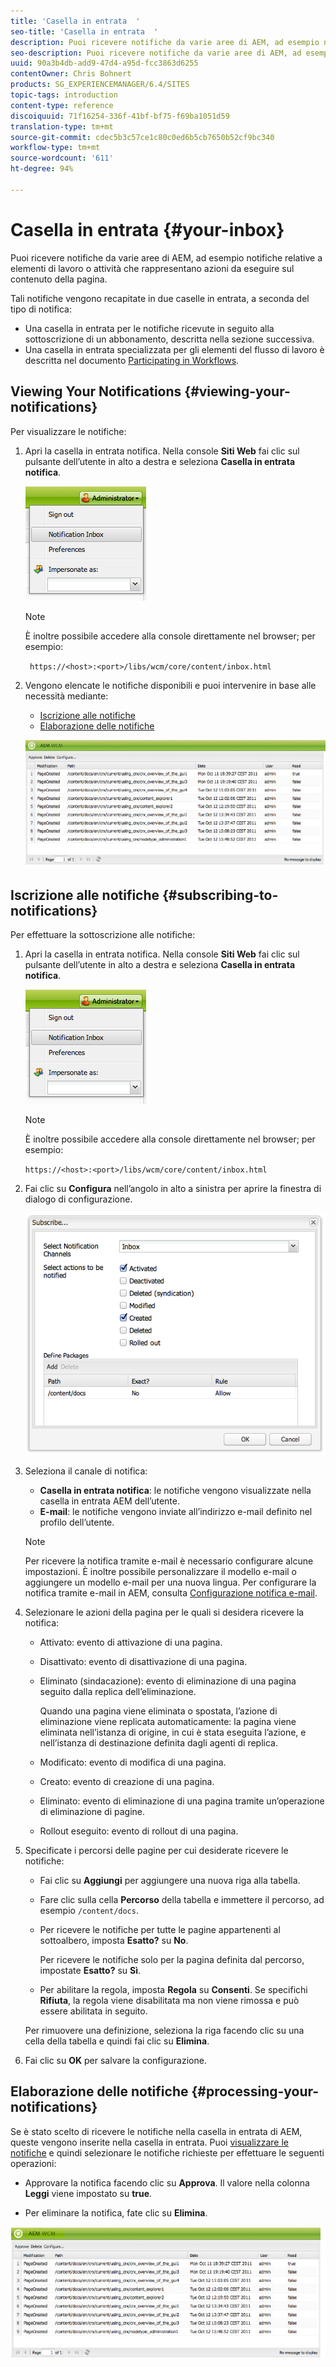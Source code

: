 ```yaml
---
title: 'Casella in entrata  '
seo-title: 'Casella in entrata  '
description: Puoi ricevere notifiche da varie aree di AEM, ad esempio notifiche relative a elementi di lavoro o attività che rappresentano azioni da eseguire sul contenuto della pagina.
seo-description: Puoi ricevere notifiche da varie aree di AEM, ad esempio notifiche relative a elementi di lavoro o attività che rappresentano azioni da eseguire sul contenuto della pagina.
uuid: 90a3b4db-add9-47d4-a95d-fcc3863d6255
contentOwner: Chris Bohnert
products: SG_EXPERIENCEMANAGER/6.4/SITES
topic-tags: introduction
content-type: reference
discoiquuid: 71f16254-336f-41bf-bf75-f69ba1051d59
translation-type: tm+mt
source-git-commit: cdec5b3c57ce1c80c0ed6b5cb7650b52cf9bc340
workflow-type: tm+mt
source-wordcount: '611'
ht-degree: 94%

---
```



# Casella in entrata  {#your-inbox}

Puoi ricevere notifiche da varie aree di AEM, ad esempio notifiche relative a elementi di lavoro o attività che rappresentano azioni da eseguire sul contenuto della pagina.

Tali notifiche vengono recapitate in due caselle in entrata, a seconda del tipo di notifica:

* Una casella in entrata per le notifiche ricevute in seguito alla sottoscrizione di un abbonamento, descritta nella sezione successiva.
* Una casella in entrata specializzata per gli elementi del flusso di lavoro è descritta nel documento [Participating in Workflows](/help/sites-classic-ui-authoring/classic-workflows-participating.md).

## Viewing Your Notifications {#viewing-your-notifications}

Per visualizzare le notifiche:

1. Apri la casella in entrata notifica. Nella console **Siti Web** fai clic sul pulsante dell’utente in alto a destra e seleziona **Casella in entrata notifica**.

   ![screen_shot_2012-02-08at105226am](assets/screen_shot_2012-02-08at105226am.png)

   >[!NOTE]
   >
   >È inoltre possibile accedere alla console direttamente nel browser; per esempio:
   >
   >` https://<host>:<port>/libs/wcm/core/content/inbox.html`

1. Vengono elencate le notifiche disponibili e puoi intervenire in base alle necessità mediante:

   * [Iscrizione alle notifiche](#subscribing-to-notifications)
   * [Elaborazione delle notifiche](#processing-your-notifications)

   ![chlimage_1-8](assets/chlimage_1-8.jpeg)

## Iscrizione alle notifiche {#subscribing-to-notifications}

Per effettuare la sottoscrizione alle notifiche:

1. Apri la casella in entrata notifica. Nella console **Siti Web** fai clic sul pulsante dell’utente in alto a destra e seleziona **Casella in entrata notifica**.

   ![screen_shot_2012-02-08at105226am-1](assets/screen_shot_2012-02-08at105226am-1.png)

   >[!NOTE]
   >
   >È inoltre possibile accedere alla console direttamente nel browser; per esempio:
   >
   >`https://<host>:<port>/libs/wcm/core/content/inbox.html`

1. Fai clic su **Configura** nell’angolo in alto a sinistra per aprire la finestra di dialogo di configurazione.

   ![screen_shot_2012-02-08at111056am](assets/screen_shot_2012-02-08at111056am.png)

1. Seleziona il canale di notifica:

   * **Casella in entrata notifica**: le notifiche vengono visualizzate nella casella in entrata AEM dell’utente.
   * **E-mail**: le notifiche vengono inviate all’indirizzo e-mail definito nel profilo dell’utente.

   >[!NOTE]
   >
   >Per ricevere la notifica tramite e-mail è necessario configurare alcune impostazioni. È inoltre possibile personalizzare il modello e-mail o aggiungere un modello e-mail per una nuova lingua. Per configurare la notifica tramite e-mail in AEM, consulta [Configurazione notifica e-mail](/help/sites-administering/notification.md#configuringemailnotification).

1. Selezionare le azioni della pagina per le quali si desidera ricevere la notifica:

   * Attivato: evento di attivazione di una pagina.
   * Disattivato: evento di disattivazione di una pagina.
   * Eliminato (sindacazione): evento di eliminazione di una pagina seguito dalla replica dell’eliminazione.

      Quando una pagina viene eliminata o spostata, l’azione di eliminazione viene replicata automaticamente: la pagina viene eliminata nell’istanza di origine, in cui è stata eseguita l’azione, e nell’istanza di destinazione definita dagli agenti di replica.

   * Modificato: evento di modifica di una pagina.
   * Creato: evento di creazione di una pagina.
   * Eliminato: evento di eliminazione di una pagina tramite un’operazione di eliminazione di pagine.
   * Rollout eseguito: evento di rollout di una pagina.

1. Specificate i percorsi delle pagine per cui desiderate ricevere le notifiche:

   * Fai clic su **Aggiungi** per aggiungere una nuova riga alla tabella.
   * Fare clic sulla cella **Percorso** della tabella e immettere il percorso, ad esempio `/content/docs`.
   * Per ricevere le notifiche per tutte le pagine appartenenti al sottoalbero, imposta **Esatto?** su **No**.

      Per ricevere le notifiche solo per la pagina definita dal percorso, impostate **Esatto?** su **Sì**.

   * Per abilitare la regola, imposta **Regola** su **Consenti**. Se specifichi **Rifiuta**, la regola viene disabilitata ma non viene rimossa e può essere abilitata in seguito.

   Per rimuovere una definizione, seleziona la riga facendo clic su una cella della tabella e quindi fai clic su **Elimina**.

1. Fai clic su **OK** per salvare la configurazione.

## Elaborazione delle notifiche {#processing-your-notifications}

Se è stato scelto di ricevere le notifiche nella casella in entrata di AEM, queste vengono inserite nella casella in entrata. Puoi [visualizzare le notifiche](#viewing-your-notifications) e quindi selezionare le notifiche richieste per effettuare le seguenti operazioni:

* Approvare la notifica facendo clic su **Approva**. Il valore nella colonna **Leggi** viene impostato su **true**.

* Per eliminare la notifica, fate clic su **Elimina**.

![chlimage_1-9](assets/chlimage_1-9.jpeg)


